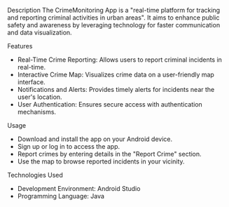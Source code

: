 


Description
The CrimeMonitoring App is a "real-time platform for tracking and reporting criminal activities in urban areas". It aims to enhance public safety and awareness by leveraging technology for faster communication and data visualization.

Features
- Real-Time Crime Reporting: Allows users to report criminal incidents in real-time.
- Interactive Crime Map: Visualizes crime data on a user-friendly map interface.
- Notifications and Alerts: Provides timely alerts for incidents near the user's location.
- User Authentication: Ensures secure access with authentication mechanisms.
  

Usage
- Download and install the app on your Android device.
- Sign up or log in to access the app.
- Report crimes by entering details in the "Report Crime" section.
- Use the map to browse reported incidents in your vicinity.


Technologies Used
- Development Environment: Android Studio
- Programming Language: Java




